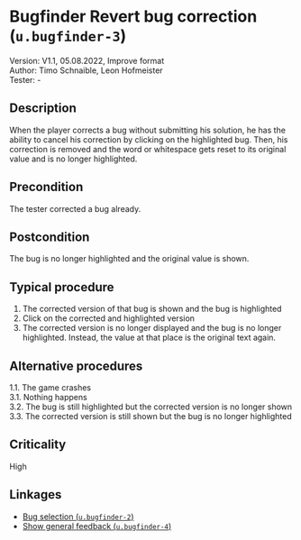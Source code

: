 # Bugfinder Revert bug correction (`u.bugfinder-3`)


Version: V1.1, 05.08.2022, Improve format \
Author: Timo Schnaible, Leon Hofmeister \
Tester: -

## Description

When the player corrects a bug without submitting his solution, he has the ability to cancel his correction by clicking on the highlighted bug. Then, his correction is removed and the word or whitespace gets reset to its original value and is no longer highlighted.

## Precondition

The tester corrected a bug already.

## Postcondition

The bug is no longer highlighted and the original value is shown.

## Typical procedure

1. The corrected version of that bug is shown and the bug is highlighted
2. Click on the corrected and highlighted version
3. The corrected version is no longer displayed and the bug is no longer highlighted. Instead, the value at that place is the original text again.

## Alternative procedures

1.1. The game crashes \
3.1. Nothing happens \
3.2. The bug is still highlighted but the corrected version is no longer shown \
3.3. The corrected version is still shown but the bug is no longer highlighted

## Criticality

High

## Linkages

- [Bug selection (`u.bugfinder-2`)](u-bugfinder-2-bug-selection.md)
- [Show general feedback (`u.bugfinder-4`)](u-bugfinder-4-show-general-feedback.md)
